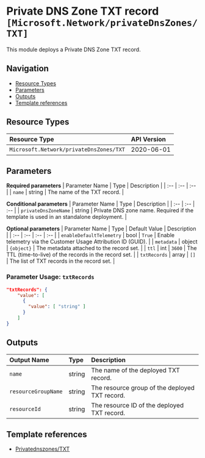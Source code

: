 # Private DNS Zone TXT record `[Microsoft.Network/privateDnsZones/TXT]`

This module deploys a Private DNS Zone TXT record.

## Navigation

- [Resource Types](#Resource-Types)
- [Parameters](#Parameters)
- [Outputs](#Outputs)
- [Template references](#Template-references)

## Resource Types

| Resource Type | API Version |
| :-- | :-- |
| `Microsoft.Network/privateDnsZones/TXT` | 2020-06-01 |

## Parameters

**Required parameters**
| Parameter Name | Type | Description |
| :-- | :-- | :-- |
| `name` | string | The name of the TXT record. |

**Conditional parameters**
| Parameter Name | Type | Description |
| :-- | :-- | :-- |
| `privateDnsZoneName` | string | Private DNS zone name. Required if the template is used in an standalone deployment. |

**Optional parameters**
| Parameter Name | Type | Default Value | Description |
| :-- | :-- | :-- | :-- |
| `enableDefaultTelemetry` | bool | `True` | Enable telemetry via the Customer Usage Attribution ID (GUID). |
| `metadata` | object | `{object}` | The metadata attached to the record set. |
| `ttl` | int | `3600` | The TTL (time-to-live) of the records in the record set. |
| `txtRecords` | array | `[]` | The list of TXT records in the record set. |


### Parameter Usage: `txtRecords`

```json
"txtRecords": {
    "value": [
      {
        "value": [ "string" ]
      }
    ]
}
```

## Outputs

| Output Name | Type | Description |
| :-- | :-- | :-- |
| `name` | string | The name of the deployed TXT record. |
| `resourceGroupName` | string | The resource group of the deployed TXT record. |
| `resourceId` | string | The resource ID of the deployed TXT record. |

## Template references

- [Privatednszones/TXT](https://docs.microsoft.com/en-us/azure/templates/Microsoft.Network/2020-06-01/privateDnsZones/TXT)
